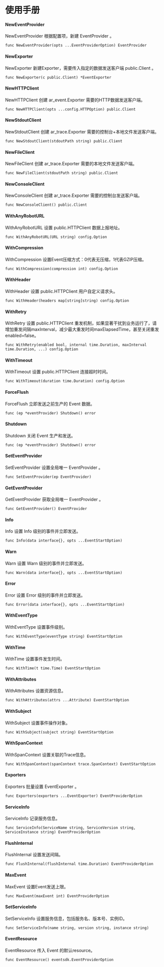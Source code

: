 # 使用手册

#### NewEventProvider

NewEventProvider 根据配置项，新建 EventProvider 。

```
func NewEventProvider(opts ...EventProviderOption) EventProvider 
```

#### NewExporter

NewExporter 新建Exporter，需要传入指定的数据发送客户端 public.Client 。

```
func NewExporter(c public.Client) *EventExporter
```

#### NewHTTPClient

NewHTTPClient 创建 ar_event.Exporter 需要的HTTP数据发送客户端。

```
func NewHTTPClient(opts ...config.HTTPOption) public.Client
```

#### NewStdoutClient

NewStdoutClient 创建 ar_trace.Exporter 需要的控制台+本地文件发送客户端。

```
func NewStdoutClient(stdoutPath string) public.Client
```

#### NewFileClient

NewFileClient 创建 ar_trace.Exporter 需要的本地文件发送客户端。

```
func NewFileClient(stdoutPath string) public.Client
```

#### NewConsoleClient

NewConsoleClient 创建 ar_trace.Exporter 需要的控制台发送客户端。

```
func NewConsoleClient() public.Client
```

#### WithAnyRobotURL

WithAnyRobotURL 设置 public.HTTPClient 数据上报地址。

```
func WithAnyRobotURL(URL string) config.Option
```

#### WithCompression

WithCompression 设置Event压缩方式：0代表无压缩，1代表GZIP压缩。

```
func WithCompression(compression int) config.Option
```

#### WithHeader

WithHeader 设置 public.HTTPClient 用户自定义请求头。

```
func WithHeader(headers map[string]string) config.Option
```

#### WithRetry

WithRetry 设置 public.HTTPClient 重发机制，如果显著干扰到业务运行了，请增加重发间隔maxInterval，减少最大重发时间maxElapsedTime，甚至关闭重发enabled=false。

```
func WithRetry(enabled bool, internal time.Duration, maxInterval time.Duration, ...) config.Option
```

#### WithTimeout

WithTimeout 设置 public.HTTPClient 连接超时时间。

```
func WithTimeout(duration time.Duration) config.Option
```

#### ForceFlush

ForceFlush 立即发送之前生产的 Event 数据。

```
func (ep *eventProvider) Shutdown() error
```

#### Shutdown

Shutdown 关闭 Event 生产和发送。

```
func (ep *eventProvider) Shutdown() error
```

#### SetEventProvider

SetEventProvider 设置全局唯一 EventProvider 。

```
func SetEventProvider(ep EventProvider)
```

#### GetEventProvider

GetEventProvider 获取全局唯一 EventProvider 。

```
func GetEventProvider() EventProvider
```

#### Info

Info 设置 Info 级别的事件并立即发送。

```
func Info(data interface{}, opts ...EventStartOption)
```

#### Warn

Warn 设置 Warn 级别的事件并立即发送。

```
func Warn(data interface{}, opts ...EventStartOption)
```

#### Error

Error 设置 Error 级别的事件并立即发送。

```
func Error(data interface{}, opts ...EventStartOption)
```

#### WithEventType

WithEventType 设置事件级别。

```
func WithEventType(eventType string) EventStartOption
```

#### WithTime

WithTime 设置事件发生时间。

```
func WithTime(t time.Time) EventStartOption
```

#### WithAttributes

WithAttributes 设置资源信息。

```
func WithAttributes(attrs ...Attribute) EventStartOption
```

#### WithSubject

WithSubject 设置事件操作对象。

```
func WithSubject(subject string) EventStartOption
```

#### WithSpanContext

WithSpanContext 设置关联的Trace信息。

```
func WithSpanContext(spanContext trace.SpanContext) EventStartOption
```

#### Exporters

Exporters 批量设置 EventExporter 。

```
func Exporters(exporters ...EventExporter) EventProviderOption
```

#### ServiceInfo

ServiceInfo 记录服务信息。

```
func ServiceInfo(ServiceName string, ServiceVersion string, ServiceInstance string) EventProviderOption
```

#### FlushInternal

FlushInternal 设置发送间隔。

```
func FlushInternal(flushInternal time.Duration) EventProviderOption
```

#### MaxEvent

MaxEvent 设置Event发送上限。

```
func MaxEvent(maxEvent int) EventProviderOption
```

#### SetServiceInfo

SetServiceInfo 设置服务信息，包括服务名、版本号、实例ID。

```
func SetServiceInfo(name string, version string, instance string)
```

#### EventResource

EventResource 传入 Event 的默认resource。

```
func EventResource() eventsdk.EventProviderOption
```
